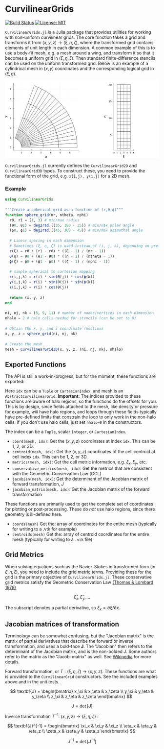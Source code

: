 # CurvilinearGrids

[![Build Status](https://github.com/smillerc/CurvilinearGrids.jl/workflows/CI/badge.svg)](https://github.com/smillerc/CurvilinearGrids.jl/actions/workflows/CI.yml?query=branch%3Amaster) [![License: MIT](https://img.shields.io/badge/License-MIT-success.svg)](https://opensource.org/licenses/MIT)


`CurvilinearGrids.jl` is a Julia package that provides utilities for working with non-uniform curvilinear grids. The core function takes a grid and transforms it from $(x,y,z) \rightarrow (\xi,\eta,\zeta)$, where the transformed grid contains elements of unit length in each dimension. A common example of this is to use a body-fit mesh, e.g. a mesh around a wing, and transform it so that it becomes a uniform grid in $(\xi,\eta,\zeta)$. Then standard finite-difference stencils can be used on the uniform transformed grid. Below is an example of a cylindrical mesh in $(x,y)$ coordinates and the corresponding logical grid in $(\xi,\eta)$.

![Alt text](docs/image.png)

`CurvilinearGrids.jl` currently defines the `CurvilinearGrid2D` and `CurvilinearGrid3D` types. To construct these, you need to provide the functional form of the grid, e.g. `x(i,j), y(i,j)` for a 2D mesh. 

### Example
```julia
using CurvilinearGrids

"""Create a spherical grid as a function of (r,θ,ϕ)"""
function sphere_grid(nr, ntheta, nphi)
  r0, r1 = (1, 3) # min/max radius
  (θ0, θ1) = deg2rad.((35, 180 - 35)) # min/max polar angle
  (ϕ0, ϕ1) = deg2rad.((45, 360 - 45)) # min/max azimuthal angle

  # Linear spacing in each dimension
  # Sometimes (ξ, η, ζ) is used instead of (i, j, k), depending on preference
  r(ξ) = r0 + (r1 - r0) * ((ξ - 1) / (nr - 1))
  θ(η) = θ0 + (θ1 - θ0) * ((η - 1) / (ntheta - 1))
  ϕ(ζ) = ϕ0 + (ϕ1 - ϕ0) * ((ζ - 1) / (nphi - 1))

  # simple spherical to cartesian mapping
  x(i,j,k) = r(i) * sin(θ(j)) * cos(ϕ(k))
  y(i,j,k) = r(i) * sin(θ(j)) * sin(ϕ(k))
  z(i,j,k) = r(i) * cos(θ(j))

  return (x, y, z)
end

ni, nj, nk = (5, 9, 11) # number of nodes/vertices in each dimension
nhalo = 2 # halo cells needed for stencils (can be set to 0)

# Obtain the x, y, and z coordinate functions
x, y, z = sphere_grid(ni, nj, nk)

# Create the mesh
mesh = CurvilinearGrid3D(x, y, z, (ni, nj, nk), nhalo)
```
## Exported Functions

The API is still a work-in-progress, but for the moment, these functions are exported:

Here `idx` can be a `Tuple` or `CartesianIndex`, and mesh is an `AbstractCurvilinearGrid`. **Important:** The indices provided to these functions are aware of halo regions, so the functions do the offsets for you. This is by design, since fields attached to the mesh, like density or pressure for example, _will_ have halo regions, and loops through these fields typically have pre-defined limits that constrain the loop to only work in the non-halo cells. If you don't use halo cells, just set `nhalo=0` in the constructors.

The index can be a `Tuple`, scalar `Integer`, or `CartesianIndex`.
- `coord(mesh, idx)`: Get the $(x,y,z)$ coordinates at index `idx`. This can be 1, 2, or 3D.
- `centroid(mesh, idx)`:  Get the $(x,y,z)$ coordinates of the cell centroid at cell index `idx`. This can be 1, 2, or 3D.
- `metrics(mesh, idx)`: Get the cell metric information, e.g. $\xi_x, \xi_y$, etc.
- `conservative_metrics(mesh, idx)`: Get the metrics that are consistent with the Geometric Conservation Law (GCL)
- `jacobian(mesh, idx)`: Get the determinant of the Jacobian matrix of forward transformation, $J$
- `jacobian_matrix(mesh, idx)`: Get the Jacobian matrix of the forward transformation

These functions are primarily used to get the complete set of coordinates for plotting or post-processing. These do _not_ use halo regions, since there geometry is ill-defined here.
- `coords(mesh)` Get the: array of coordinates for the entire mesh (typically for writing to a .vtk for example)
- `centroids(mesh)` Get the: array of centroid coordinates for the entire mesh (typically for writing to a `.vtk` file)
## Grid Metrics

When solving equations such as the Navier-Stokes in transformed form (in $\xi,\eta,\zeta$), you need to include the grid metric terms. Providing these for the grid is the primary objective of `CurvilinearGrids.jl`. These conservative grid metrics satisfy the Geometric Conservation Law [(Thomas & Lombard 1979)](https://doi.org/10.2514/3.61273)

$$
\hat{\xi}_x, \hat{\xi}_y,...
$$

The subscript denotes a partial derivative, so $\xi_x = \partial \xi / \partial x$. 


## Jacobian matrices of transformation

Terminology can be somewhat confusing, but the "Jacobian matrix" is the matrix of partial derivatives that describe the forward or inverse transformation, and uses a bold-face $\textbf{J}$. The "Jacobian" then refers to the determinant of the Jacobian matrix, and is the non-bolded $J$. Some authors refer to the matrix as the "Jacobi matrix" as well. See [Wikipedia](https://en.wikipedia.org/wiki/Jacobian_matrix_and_determinant) for more details.

Forward transformation, or $T: (\xi,\eta,\zeta) \rightarrow (x,y,z)$. These functions are what is provided to the `CurvilinearGrid` constructors. See the included examples above and in the unit tests.

$$
\textbf{J} = 
\begin{bmatrix}
x_\xi & x_\eta & x_\zeta \\
y_\xi & y_\eta & y_\zeta \\
z_\xi & z_\eta & z_\zeta
\end{bmatrix}
$$

$$
J = \det [\textbf{J}]
$$

Inverse transformation $T^{-1}$: $(x,y,z) \rightarrow (\xi,\eta,\zeta)$ : 

$$
\textbf{J}^{-1} = 
\begin{bmatrix}
\xi_x   & \xi_y   & \xi_z   \\
\eta_x  & \eta_y  & \eta_z  \\
\zeta_x & \zeta_y & \zeta_z
\end{bmatrix}
$$

$$
J^{-1} = \det [\textbf{J}^{-1}]
$$
